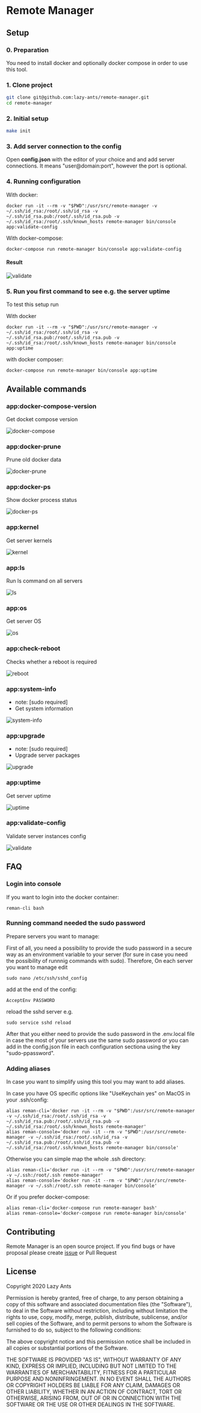 # Remote Manager

## Setup

### 0. Preparation

You need to install docker and optionally docker compose in order to use this tool.

### 1. Clone project

```bash
git clone git@github.com:lazy-ants/remote-manager.git
cd remote-manager
```

### 2. Initial setup
```bash
make init
```

### 3. Add server connection to the config

Open **config.json** with the editor of your choice and and add server connections.
It means "user@domain:port", however the port is optional.

### 4. Running configuration
With docker:
```
docker run -it --rm -v "$PWD":/usr/src/remote-manager -v ~/.ssh/id_rsa:/root/.ssh/id_rsa -v ~/.ssh/id_rsa.pub:/root/.ssh/id_rsa.pub -v ~/.ssh/id_rsa:/root/.ssh/known_hosts remote-manager bin/console app:validate-config
```
With docker-compose:
```
docker-compose run remote-manager bin/console app:validate-config
```
#### Result

![validate](https://user-images.githubusercontent.com/249065/81821063-ba509200-9531-11ea-85eb-ef735ab42f1f.png)

### 5. Run you first command to see e.g. the server uptime

To test this setup run

With docker
```
docker run -it --rm -v "$PWD":/usr/src/remote-manager -v ~/.ssh/id_rsa:/root/.ssh/id_rsa -v ~/.ssh/id_rsa.pub:/root/.ssh/id_rsa.pub -v ~/.ssh/id_rsa:/root/.ssh/known_hosts remote-manager bin/console app:uptime
```

with docker composer:
```
docker-compose run remote-manager bin/console app:uptime
```

## Available commands

### app:docker-compose-version  
Get docket compose version

![docker-compose](https://user-images.githubusercontent.com/249065/81821076-bd4b8280-9531-11ea-8a7f-3f5bbf1418bd.png)


### app:docker-prune
Prune old docker data

![docker-prune](https://user-images.githubusercontent.com/249065/81821073-bd4b8280-9531-11ea-940d-cff7a7cd0c61.png)

### app:docker-ps
Show docker process status

![docker-ps](https://user-images.githubusercontent.com/249065/81821072-bcb2ec00-9531-11ea-8fd6-51513f406ab1.png)

### app:kernel                  
Get server kernels

![kernel](https://user-images.githubusercontent.com/249065/81821068-bb81bf00-9531-11ea-916a-02daef2b77f4.png)

### app:ls                      
Run ls command on all servers

![ls](https://user-images.githubusercontent.com/249065/81821048-b6bd0b00-9531-11ea-93a7-e58422c77b2b.png)

### app:os                      
Get server OS

![os](https://user-images.githubusercontent.com/249065/81821066-bb81bf00-9531-11ea-93be-cdd89c1b5f3a.png)

### app:check-reboot                  
Checks whether a reboot is required

![reboot](https://user-images.githubusercontent.com/249065/81821065-bae92880-9531-11ea-9b70-59d6d8d941d1.png)

### app:system-info
- note: [sudo required]
- Get system information

![system-info](https://user-images.githubusercontent.com/249065/81821061-ba509200-9531-11ea-8829-0fb9ca619105.png)

### app:upgrade
- note: [sudo required]
- Upgrade server packages

![upgrade](https://user-images.githubusercontent.com/249065/81821055-b91f6500-9531-11ea-8480-722a2cc65fbe.png)

### app:uptime                  
Get server uptime

![uptime](https://user-images.githubusercontent.com/249065/81821064-bae92880-9531-11ea-989d-e64e5eff0ac7.png)

### app:validate-config         
Validate server instances config

![validate](https://user-images.githubusercontent.com/249065/81821063-ba509200-9531-11ea-85eb-ef735ab42f1f.png)

## FAQ

### Login into console

If you want to login into the docker container:
```
reman-cli bash
```

### Running command needed the sudo password

Prepare servers you want to manage:

First of all, you need a possibility to provide the sudo password in a secure way as an environment variable to your server (for sure in case you need the possibility of runnnig commands with sudo).
Therefore, On each server you want to manage edit 
```
sudo nano /etc/ssh/sshd_config
``` 
add at the end of the config:
```
AcceptEnv PASSWORD
```
reload the sshd server e.g.
```
sudo service sshd reload
```

After that you either need to provide the sudo password in the .env.local file in case the most of your servers use the same sudo password or you can add in the config.json file in each configuration sectiona using the key "sudo-ppassword".  

### Adding aliases
In case you want to simplify using this tool you may want to add aliases.

In case you have OS specific options like "UseKeychain yes" on MacOS in your .ssh/config: 
```
alias reman-cli='docker run -it --rm -v "$PWD":/usr/src/remote-manager -v ~/.ssh/id_rsa:/root/.ssh/id_rsa -v ~/.ssh/id_rsa.pub:/root/.ssh/id_rsa.pub -v ~/.ssh/id_rsa:/root/.ssh/known_hosts remote-manager'
alias reman-console='docker run -it --rm -v "$PWD":/usr/src/remote-manager -v ~/.ssh/id_rsa:/root/.ssh/id_rsa -v ~/.ssh/id_rsa.pub:/root/.ssh/id_rsa.pub -v ~/.ssh/id_rsa:/root/.ssh/known_hosts remote-manager bin/console'
```

Otherwise you can simple map the whole .ssh directory:
```
alias reman-cli='docker run -it --rm -v "$PWD":/usr/src/remote-manager -v ~/.ssh:/root/.ssh remote-manager'
alias reman-console='docker run -it --rm -v "$PWD":/usr/src/remote-manager -v ~/.ssh:/root/.ssh remote-manager bin/console'
```

Or if you prefer docker-compose:

```
alias reman-cli='docker-compose run remote-manager bash'
alias reman-console='docker-compose run remote-manager bin/console'
```

## Contributing

Remote Manager is an open source project. If you find bugs or have proposal please create [issue](https://github.com/lazy-ants/remote-manager/issues) or Pull Request

## License

Copyright 2020 Lazy Ants

Permission is hereby granted, free of charge, to any person obtaining a copy of this software and associated documentation files (the "Software"), to deal in the Software without restriction, including without limitation the rights to use, copy, modify, merge, publish, distribute, sublicense, and/or sell copies of the Software, and to permit persons to whom the Software is furnished to do so, subject to the following conditions:

The above copyright notice and this permission notice shall be included in all copies or substantial portions of the Software.

THE SOFTWARE IS PROVIDED "AS IS", WITHOUT WARRANTY OF ANY KIND, EXPRESS OR IMPLIED, INCLUDING BUT NOT LIMITED TO THE WARRANTIES OF MERCHANTABILITY, FITNESS FOR A PARTICULAR PURPOSE AND NONINFRINGEMENT. IN NO EVENT SHALL THE AUTHORS OR COPYRIGHT HOLDERS BE LIABLE FOR ANY CLAIM, DAMAGES OR OTHER LIABILITY, WHETHER IN AN ACTION OF CONTRACT, TORT OR OTHERWISE, ARISING FROM, OUT OF OR IN CONNECTION WITH THE SOFTWARE OR THE USE OR OTHER DEALINGS IN THE SOFTWARE.
